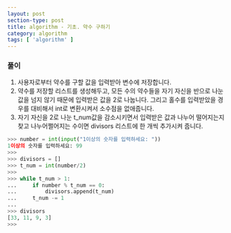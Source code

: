 ```yaml
---
layout: post
section-type: post
title: algorithm - 기초. 약수 구하기
category: algorithm
tags: [ 'algorithm' ]
---
```


### 풀이
1. 사용자로부터 약수를 구할 값을 입력받아 변수에 저장합니다.
2. 약수를 저장할 리스트를 생성해두고, 모든 수의 약수들을 자기 자신을 반으로 나눈 값을 넘지 않기 때문에 입력받은 값을 2로 나눕니다. 그리고 홀수를 입력받았을 경우를 대비해서 int로 변환시켜서 소수점을 없애줍니다.
3. 자기 자신을 2로 나눈 t_num값을 감소시키면서 입력받은 값과 나누어 떨어지는지 찾고 나누어쩔어지는 수이면 divisors 리스트에 한 개씩 추가시켜 줍니다.

```python
>>> number = int(input("1이상의 숫자를 입력하세요: "))
1이상의 숫자를 입력하세요: 99
>>>
>>> divisors = []
>>> t_num = int(number/2)
>>>
>>> while t_num > 1:
...     if number % t_num == 0:
...         divisors.append(t_num)
...     t_num -= 1
...
>>> divisors
[33, 11, 9, 3]
>>>
```
